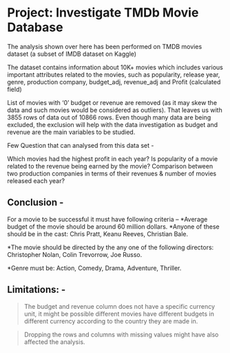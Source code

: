 # Project: Investigate TMDb Movie Database

The analysis shown over here has been performed on TMDB movies dataset (a subset of IMDB dataset on Kaggle)

The dataset contains information about 10K+ movies which includes various important attributes related to the movies, such as popularity, release year, genre, production company, budget_adj, revenue_adj and Profit (calculated field)

List of movies with ‘0’ budget or revenue are removed (as it may skew the data and such movies would be considered as outliers). That leaves us with 3855 rows of data out of 10866 rows. Even though many data are being excluded, the exclusion will help with the data investigation as budget and revenue are the main variables to be studied.

Few Question that can analysed from this data set -

Which movies had the highest profit in each year?
Is popularity of a movie related to the revenue being earned by the movie?
Comparison between two production companies in terms of their revenues & number of movies released each year?

## Conclusion - 
For a movie to be successful it must have following criteria –
*Average budget of the movie should be around 60 million dollars.
*Anyone of these should be in the cast: Chris Pratt, Keanu Reeves, Christian Bale.

*The movie should be directed by the any one of the following directors:
Christopher Nolan, Colin Trevorrow, Joe Russo.

*Genre must be: Action, Comedy, Drama, Adventure, Thriller.

## Limitations: -

> The budget and revenue column does not have a specific currency unit, it might be possible different movies have different budgets in different currency according to the country they are made in.

> Dropping the rows and columns with missing values might have also affected the analysis.
